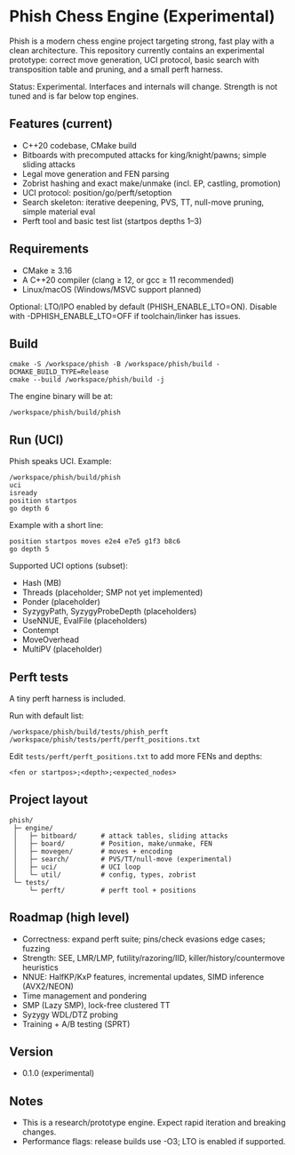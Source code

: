 # Phish Chess Engine (Experimental)

Phish is a modern chess engine project targeting strong, fast play with a clean architecture. This repository currently contains an experimental prototype: correct move generation, UCI protocol, basic search with transposition table and pruning, and a small perft harness.

Status: Experimental. Interfaces and internals will change. Strength is not tuned and is far below top engines.

## Features (current)
- C++20 codebase, CMake build
- Bitboards with precomputed attacks for king/knight/pawns; simple sliding attacks
- Legal move generation and FEN parsing
- Zobrist hashing and exact make/unmake (incl. EP, castling, promotion)
- UCI protocol: position/go/perft/setoption
- Search skeleton: iterative deepening, PVS, TT, null-move pruning, simple material eval
- Perft tool and basic test list (startpos depths 1–3)

## Requirements
- CMake ≥ 3.16
- A C++20 compiler (clang ≥ 12, or gcc ≥ 11 recommended)
- Linux/macOS (Windows/MSVC support planned)

Optional: LTO/IPO enabled by default (PHISH_ENABLE_LTO=ON). Disable with -DPHISH_ENABLE_LTO=OFF if toolchain/linker has issues.

## Build
```
cmake -S /workspace/phish -B /workspace/phish/build -DCMAKE_BUILD_TYPE=Release
cmake --build /workspace/phish/build -j
```
The engine binary will be at:
```
/workspace/phish/build/phish
```

## Run (UCI)
Phish speaks UCI. Example:
```
/workspace/phish/build/phish
uci
isready
position startpos
go depth 6
```
Example with a short line:
```
position startpos moves e2e4 e7e5 g1f3 b8c6
go depth 5
```

Supported UCI options (subset):
- Hash (MB)
- Threads (placeholder; SMP not yet implemented)
- Ponder (placeholder)
- SyzygyPath, SyzygyProbeDepth (placeholders)
- UseNNUE, EvalFile (placeholders)
- Contempt
- MoveOverhead
- MultiPV (placeholder)

## Perft tests
A tiny perft harness is included.

Run with default list:
```
/workspace/phish/build/tests/phish_perft /workspace/phish/tests/perft/perft_positions.txt
```
Edit `tests/perft/perft_positions.txt` to add more FENs and depths:
```
<fen or startpos>;<depth>;<expected_nodes>
```

## Project layout
```
phish/
 ├─ engine/
 │   ├─ bitboard/      # attack tables, sliding attacks
 │   ├─ board/         # Position, make/unmake, FEN
 │   ├─ movegen/       # moves + encoding
 │   ├─ search/        # PVS/TT/null-move (experimental)
 │   ├─ uci/           # UCI loop
 │   └─ util/          # config, types, zobrist
 └─ tests/
     └─ perft/         # perft tool + positions
```

## Roadmap (high level)
- Correctness: expand perft suite; pins/check evasions edge cases; fuzzing
- Strength: SEE, LMR/LMP, futility/razoring/IID, killer/history/countermove heuristics
- NNUE: HalfKP/KxP features, incremental updates, SIMD inference (AVX2/NEON)
- Time management and pondering
- SMP (Lazy SMP), lock-free clustered TT
- Syzygy WDL/DTZ probing
- Training + A/B testing (SPRT)

## Version
- 0.1.0 (experimental)

## Notes
- This is a research/prototype engine. Expect rapid iteration and breaking changes.
- Performance flags: release builds use -O3; LTO is enabled if supported.